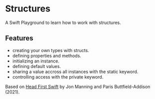 # Structures

A Swift Playground to learn how to work with structures.

## Features

- creating your own types with structs.
- defining properties and methods.
- initializing an instance.
- defining default values.
- sharing a value accross all instances with the static keyword.
- controlling access with the private keyword.

Based on [Head First Swift](https://www.amazon.com/Head-First-Swift-Anthony-Gray/dp/1491922850) by Jon Manning and Paris Buttfield-Addison (2021).
